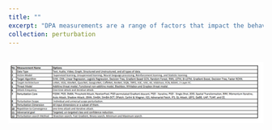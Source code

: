 ```yaml
---
title: ""
excerpt: "DPA measurements are a range of factors that impact the behaviour, architecture, operation and consequences of a data poisoning attack. The following describes the list of measurements for the purpose of DPA characterization."
collection: perturbation
---
```

<br/><img src='../images/DPA_Measurements.png'>